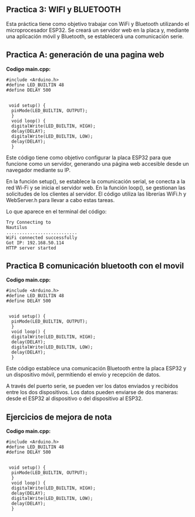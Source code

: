 ## **Practica 3: WIFI y BLUETOOTH**
Esta práctica tiene como objetivo trabajar con WiFi y Bluetooth utilizando el microprocesador ESP32. Se creará un servidor web en la placa y, mediante una aplicación móvil y Bluetooth, se establecerá una comunicación serie.

## **Practica A: generación de una pagina web**
**Codigo main.cpp:**
```
#include <Arduino.h>
#define LED_BUILTIN 48
#define DELAY 500


 void setup() {
  pinMode(LED_BUILTIN, OUTPUT);
  }
  void loop() {
  digitalWrite(LED_BUILTIN, HIGH);
  delay(DELAY);
  digitalWrite(LED_BUILTIN, LOW);
  delay(DELAY);
  }

```

Este código tiene como objetivo configurar la placa ESP32 para que funcione como un servidor, generando una página web accesible desde un navegador mediante su IP.

En la función setup(), se establece la comunicación serial, se conecta a la red Wi-Fi y se inicia el servidor web. En la función loop(), se gestionan las solicitudes de los clientes al servidor. El código utiliza las librerías WiFi.h y WebServer.h para llevar a cabo estas tareas.

Lo que aparece en el terminal del código:
```
Try Connecting to 
Nautilus
...........................
WiFi connected successfully
Got IP: 192.168.50.114
HTTP server started
```

## **Practica B comunicación bluetooth con el movil**
**Codigo main.cpp:**
```
#include <Arduino.h>
#define LED_BUILTIN 48
#define DELAY 500


 void setup() {
  pinMode(LED_BUILTIN, OUTPUT);
  }
  void loop() {
  digitalWrite(LED_BUILTIN, HIGH);
  delay(DELAY);
  digitalWrite(LED_BUILTIN, LOW);
  delay(DELAY);
  }

```
Este código establece una comunicación Bluetooth entre la placa ESP32 y un dispositivo móvil, permitiendo el envío y recepción de datos.

A través del puerto serie, se pueden ver los datos enviados y recibidos entre los dos dispositivos. Los datos pueden enviarse de dos maneras: desde el ESP32 al dispositivo o del dispositivo al ESP32.

## **Ejercicios de mejora de nota**
**Codigo main.cpp:**
```
#include <Arduino.h>
#define LED_BUILTIN 48
#define DELAY 500


 void setup() {
  pinMode(LED_BUILTIN, OUTPUT);
  }
  void loop() {
  digitalWrite(LED_BUILTIN, HIGH);
  delay(DELAY);
  digitalWrite(LED_BUILTIN, LOW);
  delay(DELAY);
  }

```
